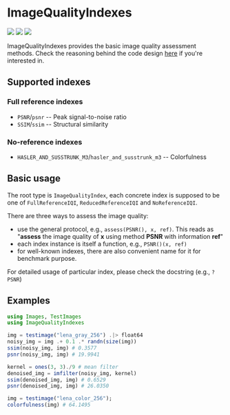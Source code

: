 # ImageQualityIndexes

[![][action-img]][action-url]
[![][pkgeval-img]][pkgeval-url]
[![][codecov-img]][codecov-url]

ImageQualityIndexes provides the basic image quality assessment methods. Check the reasoning behind the code design [here](https://nextjournal.com/johnnychen94/the-principles-of-imagesjl-part-i) if you're interested in.

## Supported indexes

### Full reference indexes

* `PSNR`/`psnr` -- Peak signal-to-noise ratio
* `SSIM`/`ssim` -- Structural similarity

### No-reference indexes

* `HASLER_AND_SUSSTRUNK_M3`/`hasler_and_susstrunk_m3` -- Colorfulness

## Basic usage

The root type is `ImageQualityIndex`, each concrete index is supposed to be one of `FullReferenceIQI`, `ReducedReferenceIQI` and `NoReferenceIQI`.

There are three ways to assess the image quality:

* use the general protocol, e.g., `assess(PSNR(), x, ref)`. This reads as "**assess** the image quality of **x** using method **PSNR** with information **ref**"
* each index instance is itself a function, e.g., `PSNR()(x, ref)`
* for well-known indexes, there are also convenient name for it for benchmark purpose.

For detailed usage of particular index, please check the docstring (e.g., `?PSNR`)

## Examples

```julia
using Images, TestImages
using ImageQualityIndexes

img = testimage("lena_gray_256") .|> float64
noisy_img = img .+ 0.1 .* randn(size(img))
ssim(noisy_img, img) # 0.3577
psnr(noisy_img, img) # 19.9941

kernel = ones(3, 3)./9 # mean filter
denoised_img = imfilter(noisy_img, kernel)
ssim(denoised_img, img) # 0.6529
psnr(denoised_img, img) # 26.0350

img = testimage("lena_color_256");
colorfulness(img) # 64.1495

```

<!-- URLS -->

[pkgeval-img]: https://juliaci.github.io/NanosoldierReports/pkgeval_badges/I/ImageQualityIndexes.svg
[pkgeval-url]: https://juliaci.github.io/NanosoldierReports/pkgeval_badges/report.html
[action-img]: https://github.com/JuliaImages/ImageQualityIndexes.jl/workflows/Unit%20test/badge.svg
[action-url]: https://github.com/JuliaImages/ImageQualityIndexes.jl/actions
[codecov-img]: https://codecov.io/github/JuliaImages/ImageQualityIndexes.jl/coverage.svg?branch=master
[codecov-url]: https://codecov.io/github/JuliaImages/ImageQualityIndexes.jl?branch=master
